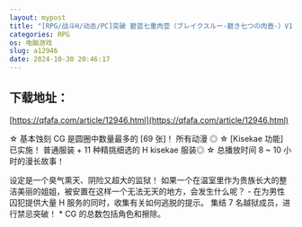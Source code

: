 ```yaml
---
layout: mypost
title: "[RPG/战斗H/动态/PC]突破 碧蓝七重肉壶（ブレイクスルー-碧き七つの肉壺-）V1.0+存档[1G/移动/百度]"
categories: RPG
os: 电脑游戏
slug: a12946
date: 2024-10-30 20:46:17
---
```


## 下载地址：

[https://qfafa.com/article/12946.html](https://qfafa.com/article/12946.html)

☆ 基本蚀刻 CG 是圆圈中数量最多的 \[69 张\]！ 所有动漫 ◎
☆ \[Kisekae 功能\] 已实施！ 普通服装 + 11 种精挑细选的 H kisekae 服装◎
☆ 总播放时间 8 ~ 10 小时的漫长故事！

设定是一个臭气熏天、阴险又超大的监狱！
如果一个在温室里作为贵族长大的整洁美丽的姐姐，被安置在这样一个无法无天的地方，会发生什么呢？
\- 在为男性囚犯提供大量 H 服务的同时，收集有关如何逃脱的提示。
集结 7 名越狱成员，进行禁忌突破！
\* CG 的总数包括角色和擦除。